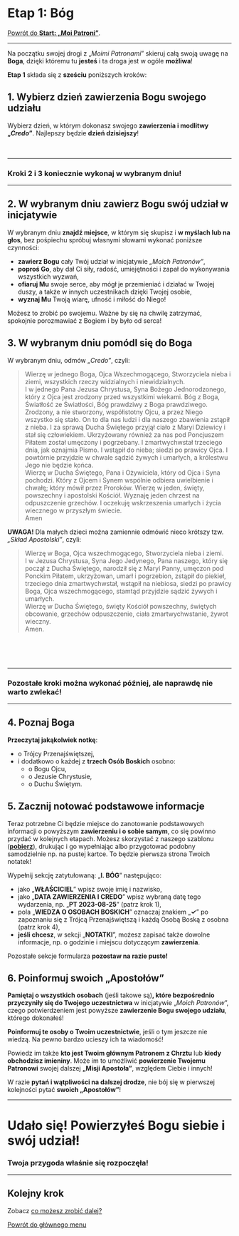 # <span class="stage-header">Etap 1</span>: Bóg
[Powrót do **<span class="stage-header">Start</span>: „Moi Patroni”**](start_moi_patroni.md).

---
Na początku swojej drogi z „_Moimi Patronami_” skieruj całą swoją uwagę na **Boga**, dzięki któremu tu **jesteś** i ta droga jest w ogóle **możliwa**!

**Etap 1** składa się z **sześciu** poniższych kroków:
## <span class="step-number">1.</span> Wybierz dzień zawierzenia Bogu swojego udziału
Wybierz <span class="selected-day-info">dzień</span>, w którym dokonasz swojego **zawierzenia i modlitwy „_Credo_”**. Najlepszy będzie **dzień dzisiejszy**!
<br />
<br />
<br />

---
### Kroki 2 i 3 koniecznie wykonaj w wybranym dniu!
---

## <span class="step-number">2.</span> W wybranym dniu zawierz Bogu swój udział w inicjatywie
W <span class="selected-day-info">wybranym dniu</span> **znajdź miejsce**, w którym się skupisz i **w myślach lub na głos**, bez pośpiechu spróbuj własnymi słowami wykonać poniższe czynności:
- **zawierz Bogu** cały Twój udział w inicjatywie _„Moich Patronów”_,
- **poproś Go**, aby dał Ci siły, radość, umiejętności i zapał do wykonywania wszystkich wyzwań,
- **ofiaruj Mu** swoje serce, aby mógł je przemieniać i działać w Twojej duszy, a także w innych uczestnikach dzięki Twojej osobie,
- **wyznaj Mu** Twoją wiarę, ufność i miłość do Niego!

Możesz to zrobić po swojemu. Ważne by się na chwilę zatrzymać, spokojnie porozmawiać z Bogiem i by było od serca!

## <span class="step-number">3.</span> W wybranym dniu pomódl się do Boga
W <span class="selected-day-info">wybranym dniu</span>, odmów _„Credo”_, czyli:
> Wierzę w jednego Boga, Ojca Wszechmogącego, Stworzyciela nieba i ziemi, wszystkich rzeczy widzialnych i niewidzialnych.  
> I w jednego Pana Jezusa Chrystusa, Syna Bożego Jednorodzonego, który z Ojca jest zrodzony przed wszystkimi wiekami. Bóg z Boga, Światłość ze Światłości, Bóg prawdziwy z Boga prawdziwego. Zrodzony, a nie stworzony, współistotny Ojcu, a przez Niego wszystko się stało. On to dla nas ludzi i dla naszego zbawienia zstąpił z nieba. I za sprawą Ducha Świętego przyjął ciało z Maryi Dziewicy i stał się człowiekiem. Ukrzyżowany również za nas pod Poncjuszem Piłatem został umęczony i pogrzebany. I zmartwychwstał trzeciego dnia, jak oznajmia Pismo. I wstąpił do nieba; siedzi po prawicy Ojca. I powtórnie przyjdzie w chwale sądzić żywych i umarłych, a królestwu Jego nie będzie końca.  
> Wierzę w Ducha Świętego, Pana i Ożywiciela, który od Ojca i Syna pochodzi. Który z Ojcem i Synem wspólnie odbiera uwielbienie i chwałę; który mówił przez Proroków. Wierzę w jeden, święty, powszechny i apostolski Kościół. Wyznaję jeden chrzest na odpuszczenie grzechów. I oczekuję wskrzeszenia umarłych i życia wiecznego w przyszłym świecie.  
> Amen

**UWAGA!** Dla małych dzieci można zamiennie odmówić nieco krótszy tzw. _„Skład Apostolski”_, czyli:
> Wierzę w Boga, Ojca wszechmogącego, Stworzyciela nieba i ziemi.  
> I w Jezusa Chrystusa, Syna Jego Jedynego, Pana naszego, który się począł z Ducha Świętego, narodził się z Maryi Panny, umęczon pod Ponckim Piłatem, ukrzyżowan, umarł i pogrzebion, zstąpił do piekieł, trzeciego dnia zmartwychwstał, wstąpił na niebiosa, siedzi po prawicy Boga, Ojca wszechmogącego, stamtąd przyjdzie sądzić żywych i umarłych.  
> Wierzę w Ducha Świętego, święty Kościół powszechny, świętych obcowanie, grzechów odpuszczenie, ciała zmartwychwstanie, żywot wieczny.  
> Amen.

<br />
<br />
<br />

---
### Pozostałe kroki można wykonać później, ale naprawdę nie warto zwlekać!
---

## <span class="step-number">4.</span> Poznaj Boga
**Przeczytaj jakąkolwiek notkę**:
- o Trójcy Przenajświętszej,
- i dodatkowo o każdej z **trzech Osób Boskich** osobno:
  - o Bogu Ojcu,
  - o Jezusie Chrystusie,
  - o Duchu Świętym.
## <span class="step-number">5.</span> Zacznij notować podstawowe informacje
Teraz potrzebne Ci będzie miejsce do zanotowanie podstawowych informacji o powyższym **zawierzeniu i o sobie samym**, co się powinno przydać w kolejnych etapach. Możesz skorzystać z naszego szablonu ([**pobierz**](pl/pdf/lista_v1_bog_i_ja.pdf)), drukując i go wypełniając albo przygotować podobny samodzielnie np. na pustej kartce. To będzie pierwsza strona Twoich notatek!

Wypełnij sekcję zatytułowaną: „**I. BÓG**” następująco:
- jako „**WŁAŚCICIEL**” wpisz swoje imię i nazwisko,
- jako „**DATA ZAWIERZENIA I CREDO**” wpisz <span class="selected-day-info">wybraną datę</span> tego wydarzenia, np. „**PT 2023-08-25**” (patrz krok 1),
- pola „**WIEDZA O OSOBACH BOSKICH**” oznaczaj znakiem „**✓**” po zapoznaniu się z Trójcą Przenajświętszą i każdą Osobą Boską z osobna (patrz krok 4),
- **jeśli chcesz**, w sekcji „**NOTATKI**”, możesz zapisać także dowolne informacje, np. o godzinie i miejscu dotyczącym **zawierzenia**.

Pozostałe sekcje formularza **pozostaw na razie puste!**
## <span class="step-number">6.</span> Poinformuj swoich „Apostołów”
**Pamiętaj o wszystkich osobach** (jeśli takowe są)**, które bezpośrednio przyczyniły się do Twojego uczestnictwa** w inicjatywie „_Moich Patronów_”, czego potwierdzeniem jest powyższe **zawierzenie Bogu swojego udziału**, którego dokonałeś!

**Poinformuj te osoby o Twoim uczestnictwie**, jeśli o tym jeszcze nie wiedzą. Na pewno bardzo ucieszy ich ta wiadomość!

Powiedz im także **kto jest Twoim głównym Patronem z Chrztu** lub **kiedy obchodzisz imieniny**. Może im to umożliwić **powierzenie Twojemu Patronowi** swojej dalszej **„Misji Apostoła”**, względem Ciebie i innych!

W razie **pytań i wątpliwości na dalszej drodze**, nie bój się w pierwszej kolejności pytać **swoich „Apostołów”**!

---
# Udało się! Powierzyłeś **Bogu** siebie i swój udział!
### Twoja przygoda właśnie się rozpoczęła!
---

## Kolejny krok
Zobacz [co możesz zrobić dalej?](co_mozesz_zrobic_dalej.md)

[Powrót do głównego menu](index.md)
